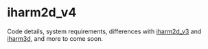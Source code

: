 # iharm2d_v4
Code details, system requirements, differences with [iharm2d_v3](https://github.com/AFD-Illinois/iharm2d_v3) and [iharm3d](https://github.com/AFD-Illinois/iharm3d), and more to come soon. 

